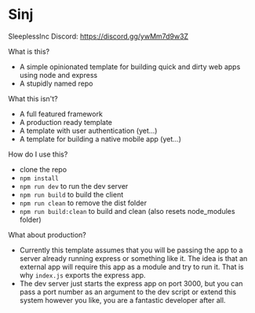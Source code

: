 # Sinj

SleeplessInc Discord: https://discord.gg/ywMm7d9w3Z

What is this?
- A simple opinionated template for building quick and dirty web apps using node and express
- A stupidly named repo

What this isn't?
- A full featured framework
- A production ready template
- A template with user authentication (yet...)
- A template for building a native mobile app (yet...)

How do I use this?
- clone the repo
- `npm install`
- `npm run dev` to run the dev server
- `npm run build` to build the client
- `npm run clean` to remove the dist folder
- `npm run build:clean` to build and clean (also resets node_modules folder)

What about production?
- Currently this template assumes that you will be passing the app to a server already running express or something like it. The idea is that an external app will require this app as a module and try to run it. That is why `index.js` exports the express app.
- The dev server just starts the express app on port 3000, but you can pass a port number as an argument to the dev script or extend this system however you like, you are a 
  fantastic developer after all.
